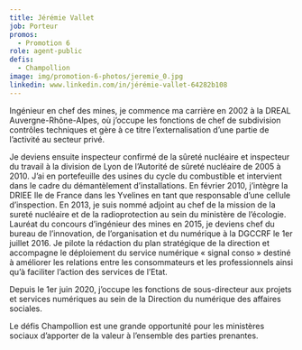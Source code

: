 ```yaml
---
title: Jérémie Vallet
job: Porteur
promos:
  - Promotion 6
role: agent-public
defis:
  - Champollion
image: img/promotion-6-photos/jeremie_0.jpg
linkedin: www.linkedin.com/in/jérémie-vallet-64282b108
---
```


Ingénieur en chef des mines, je commence ma carrière en 2002 à la DREAL Auvergne-Rhône-Alpes, où j’occupe les fonctions de chef de subdivision contrôles techniques et gère à ce titre l’externalisation d’une partie de l’activité au secteur privé.

Je deviens ensuite inspecteur confirmé de la sûreté nucléaire et inspecteur du travail à la division de Lyon de l’Autorité de sûreté nucléaire de 2005 à 2010. J’ai en portefeuille des usines du cycle du combustible et intervient dans le cadre du démantèlement d’installations. En février 2010, j’intègre la DRIEE Ile de France dans les Yvelines en tant que responsable d’une cellule d’inspection. En 2013, je suis nommé adjoint au chef de la mission de la sureté nucléaire et de la radioprotection au sein du ministère de l’écologie. 
Lauréat du concours d’ingénieur des mines en 2015, je deviens chef du bureau de l’innovation, de l’organisation et du numérique à la DGCCRF le 1er juillet 2016.  Je pilote la rédaction du plan stratégique de la direction et accompagne le déploiement du service numérique « signal conso » destiné à améliorer les relations entre les consommateurs et les professionnels ainsi qu’à faciliter l’action des services de l’Etat. 

Depuis le 1er juin 2020,  j’occupe les fonctions de sous-directeur aux projets et services numériques au sein de la Direction du numérique des affaires sociales. 

Le défis Champollion est une grande opportunité pour les ministères sociaux d’apporter de la valeur à l’ensemble des parties prenantes.

